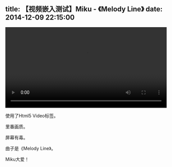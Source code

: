title: 【视频嵌入测试】Miku - 《Melody Line》
date: 2014-12-09 22:15:00
---

<video src="miku/miku.mp4" controls="controls" autoplay="autoplay" style="width: 100%">
您的浏览器不支持 video 标签。
</video>

使用了Html5 Video标签。

里番画质。

屏幕有毒。

曲子是《Melody Line》。

Miku大爱！

